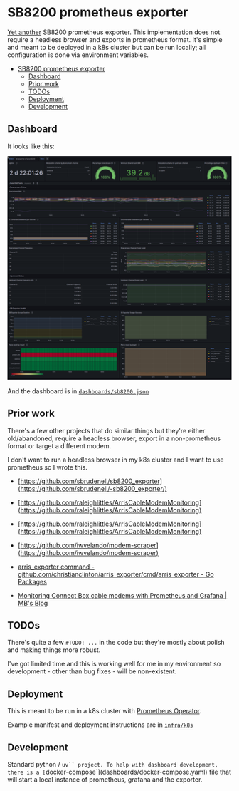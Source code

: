 # SB8200 prometheus exporter

[Yet another](#prior-work) SB8200 prometheus exporter.
This implementation does not require a headless browser and exports in prometheus format.
It's simple and meant to be deployed in a k8s cluster but can be run locally; all configuration is done via environment variables.

<!-- maintained with yzhang.markdown-all-in-one -->
- [SB8200 prometheus exporter](#sb8200-prometheus-exporter)
  - [Dashboard](#dashboard)
  - [Prior work](#prior-work)
  - [TODOs](#todos)
  - [Deployment](#deployment)
  - [Development](#development)

## Dashboard

It looks like this:

![screenshot of metrics displayed on grafana dashboard](dashboards/dashboard01.png)

And the dashboard is in [`dashboards/sb8200.json`](dashboards/sb-exporter.json)

## Prior work

There's a few other projects that do similar things but they're either old/abandoned, require a headless browser, export in a non-prometheus format or target a different modem.

I don't want to run a headless browser in my k8s cluster and I want to use prometheus so I wrote this.

- [https://github.com/sbrudenell/sb8200_exporter](https://github.com/sbrudenell/-sb8200_exporter/)

- [https://github.com/raleighlittles/ArrisCableModemMonitoring](https://github.com/raleighlittles/ArrisCableModemMonitoring)

- [https://github.com/raleighlittles/ArrisCableModemMonitoring](https://github.com/raleighlittles/ArrisCableModemMonitoring)

- [https://github.com/iwvelando/modem-scraper](https://github.com/iwvelando/modem-scraper)

- [arris_exporter command - github.com/christianclinton/arris_exporter/cmd/arris_exporter - Go Packages](https://pkg.go.dev/github.com/christianclinton/arris_exporter@v0.0.0-20181110054855-7f6ab5b91ad2/cmd/arris_exporter)

- [Monitoring Connect Box cable modems with Prometheus and Grafana | MB's Blog](https://mbugert.de/posts/2020-04-19-connectbox-prometheus/)

## TODOs

There's quite a few `#TODO: ...` in the code but they're mostly about polish and making things more robust.

I've got limited time and this is working well for me in my environment so development - other than bug fixes - will be non-existent.

## Deployment

This is meant to be run in a k8s cluster with [Prometheus Operator](https://github.com/prometheus-operator/prometheus-operator).

Example manifest and deployment instructions are in [`infra/k8s`](infra/k8s/readme.md)

## Development

Standard python / `uv`` project.
To help with dashboard development, there is a [`docker-compose`](dashboards/docker-compose.yaml) file that will start a local instance of prometheus, grafana and the exporter.
